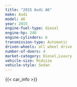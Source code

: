 ```yaml
---
title: "2015 Audi A6"
make: Audi
model: A6
year: 2015
engine-fuel-type: diesel
engine-hp: 240
engine-cylinders: 6
transmission-type: Automatic
driven-wheels: all wheel drive
number-of-doors: 4
market-category: Diesel,Luxury
vehicle-size: Midsize
vehicle-style: Sedan
---
```


{{< car_info >}}
